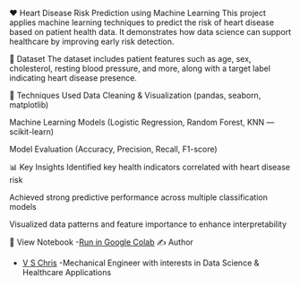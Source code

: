 ❤️ Heart Disease Risk Prediction using Machine Learning
This project applies machine learning techniques to predict the risk of heart disease based on patient health data.
It demonstrates how data science can support healthcare by improving early risk detection.

📁 Dataset
The dataset includes patient features such as age, sex, cholesterol, resting blood pressure, and more, along with a target label indicating heart disease presence.

🧠 Techniques Used
Data Cleaning & Visualization (pandas, seaborn, matplotlib)

Machine Learning Models (Logistic Regression, Random Forest, KNN — scikit-learn)

Model Evaluation (Accuracy, Precision, Recall, F1-score)

📊 Key Insights
Identified key health indicators correlated with heart disease risk

Achieved strong predictive performance across multiple classification models

Visualized data patterns and feature importance to enhance interpretability

🔗 View Notebook
-[Run in Google Colab]([https://colab.research.google.com/github/vschris30/Heart-Disease-Risk-Analysis/blob/main/Heart-Disease-Risk-Analysis.ipynb])
✍️ Author
- [V S Chris](https://www.linkedin.com/in/vschris/)
-Mechanical Engineer with interests in Data Science & Healthcare Applications

